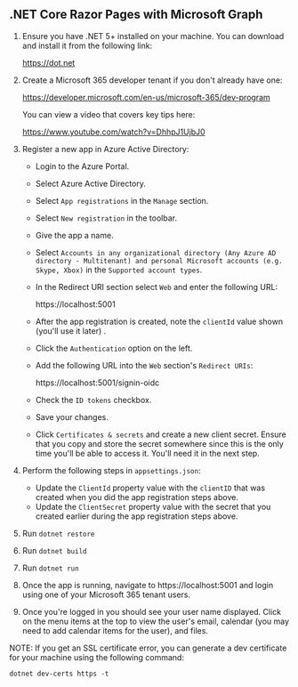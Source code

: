 ## .NET Core Razor Pages with Microsoft Graph

1. Ensure you have .NET 5+ installed on your machine. You can download and install it from the following link:

    https://dot.net

1. Create a Microsoft 365 developer tenant if you don't already have one:

    https://developer.microsoft.com/en-us/microsoft-365/dev-program

    You can view a video that covers key tips here:

    https://www.youtube.com/watch?v=DhhpJ1UjbJ0

1. Register a new app in Azure Active Directory:

    - Login to the Azure Portal.
    - Select Azure Active Directory.
    - Select `App registrations` in the `Manage` section.
    - Select `New registration` in the toolbar.
    - Give the app a name.
    - Select `Accounts in any organizational directory (Any Azure AD directory - Multitenant) and personal Microsoft accounts (e.g. Skype, Xbox)` in the `Supported account types`.
    - In the Redirect URI section select `Web` and enter the following URL:

        https://localhost:5001

    - After the app registration is created, note the `clientId` value shown (you'll use it later) .
    - Click the `Authentication` option on the left.
    - Add the following URL into the `Web` section's `Redirect URIs`:

        https://localhost:5001/signin-oidc

    - Check the `ID tokens` checkbox.
    - Save your changes.
    - Click `Certificates & secrets` and create a new client secret. Ensure that you copy and store the secret somewhere since this is the only time you'll be able to access it. You'll need it in the next step.

1. Perform the following steps in `appsettings.json`:
    - Update the `ClientId` property value with the `clientID` that was created when you did the app registration steps above.
    - Update the `ClientSecret` property value with the secret that you created earlier during the app registration steps above.
1. Run `dotnet restore`
1. Run `dotnet build`
1. Run `dotnet run`

1. Once the app is running, navigate to https://localhost:5001 and login using one of your Microsoft 365 tenant users.
1. Once you're logged in you should see your user name displayed. Click on the menu items at the top to view the user's email, calendar (you may need to add calendar items for the user), and files.

NOTE: If you get an SSL certificate error, you can generate a dev certificate for your machine using the following command:

```dotnet dev-certs https -t```
